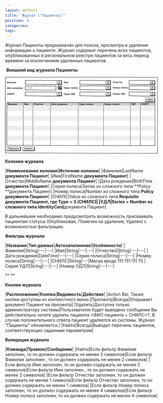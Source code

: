 ```yaml
---
layout: default
title: "Журнал \"Пациенты\""
position: 0
categories: 
tags: 
---
```


Журнал Пациенты предназначен для поиска, просмотра и удаления информации о пациенте. Журнал содержит перечень всех пациентов, опубликованных в региональном реестре пациентов за весь период времени за исключением удаленных пациентов.

 **Внешний вид журнала Пациенты**

![](image2014-10-24-142543.png)

**Колонки журнала**

|**Наименование колонки**|**Источник колонки**|
|Фамилия|LastName  **документа Пациент**|
|Имя|FirstName **документа Пациент**|
|Отчество|MiddleName **документа Пациент**|
|Дата рождения|BirthTime **документа Пациент**|
|Серия полиса|Series из сложного типа **Policy **документа Пациент|
|Номер полиса|Number из сложного типа **Policy документа Пациент**|
|СНИЛС|Value из сложного типа **Requisite документа Пациент, где **Type = 3 (СНИЛС)|
|УДЛ|Series + Number из сложного типа **IdentityCard******документа Пациент|

В дальнейшем необходимо предусмотреть возможность присваивать пациентам статусы (Опубликован, Помечен на удаление, Удален) с возможностью фильтрации. 

**Фильтры журнала**

|**Название**|**Тип данных**|**Автозаполнение**|**Особенности**|
|Фамилия|String|---|---|
|Имя|String|---|---|
|Отчество|String|---|---|
|Дата рождения|DateTime|---|---|
|Серия полиса|String|---|---|
|Номер полиса|String|---|---|
|СНИЛС|String|---|Маска ввода 111-111-111 11|
|Серия УДЛ|String|---|---|
|Номер УДЛ|String|---|---|

** **

**Кнопки журнала**

|**Расположение**|**Кнопка**|**Видимость**|**Действие**|
|Action Bar. Также кнопки доступны из контекстного меню.|Просмотр|Всегда|Открывает документ Пациент на просмотр|
|Удалить|Доступна только администратору системы|Пользователю будет выведено сообщение Вы действительно хотите удалить пациента <ФИО пациента + СНИЛС>?. В случае положительного ответа пациент удаляется из системы. Журнал "Пациенты" обновляется.|
|Найти|Всегда|Выводит перечень пациентов, соответствующих заданным параметрам|

**Валидации журнала**

|**Команда**|**Правило**|**Сообщение**|
|Найти|Если фильтр Фамилия заполнен, то он должен содержать не менее 2 символов|Если фильтр Фамилия заполнен , то он должен содержать не менее 2 символов|
|Если фильтр Имя заполнен, то он должен содержать не менее 2 символов|Если фильтр Имя заполнен , то он должен содержать не менее 2 символов|
|Если фильтр Отчество заполнен, то он должен содержать не менее 1 символа|Если фильтр Отчество заполнен, то он должен содержать не менее 1 символа|
|Если фильтр Номер полиса заполнен, то он должен содержать не менее 4 символов|Если фильтр Номер полиса заполнен, то он должен содержать не менее 4 символов|

